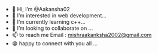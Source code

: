 - 👋 Hi, I’m @Aakansha02
- 👀 I’m interested in web development...
- 🌱 I’m currently learning c++...
- 💞️ I’m looking to collaborate on ...
- 📫 to reach me Email : mishraakanksha2002@gmail.com
- 😁 happy to connect with you all ...

<!---
Aakansha02/Aakansha02 is a ✨ special ✨ repository because its `README.md` (this file) appears on your GitHub profile.
You can click the Preview link to take a look at your changes.
--->

